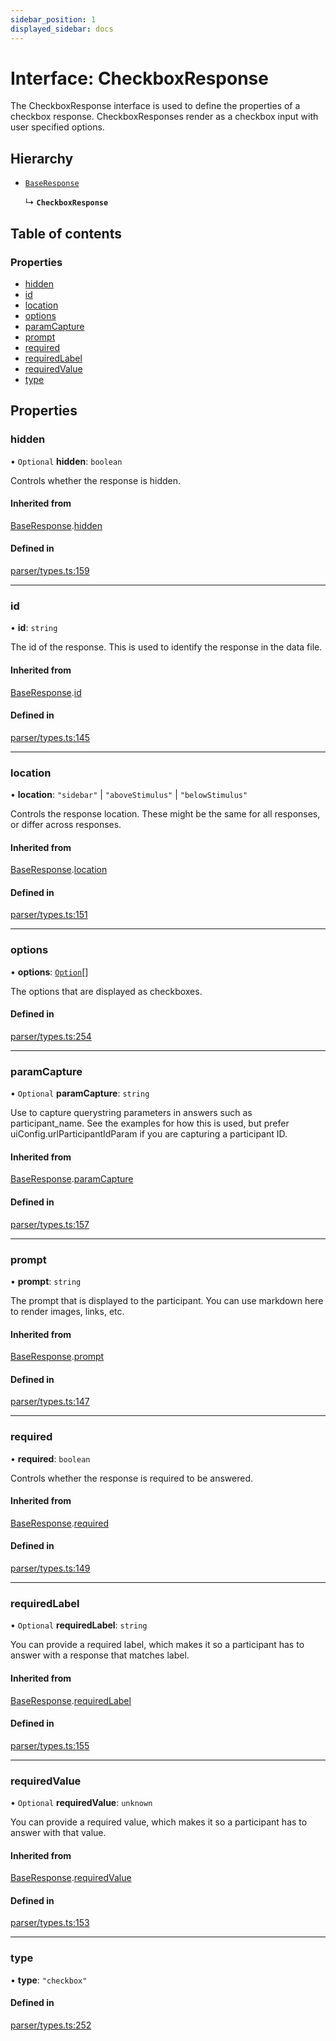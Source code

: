 ```yaml
---
sidebar_position: 1
displayed_sidebar: docs
---
```


# Interface: CheckboxResponse

The CheckboxResponse interface is used to define the properties of a checkbox response.
CheckboxResponses render as a checkbox input with user specified options.

## Hierarchy

- [`BaseResponse`](BaseResponse.md)

  ↳ **`CheckboxResponse`**

## Table of contents

### Properties

- [hidden](CheckboxResponse.md#hidden)
- [id](CheckboxResponse.md#id)
- [location](CheckboxResponse.md#location)
- [options](CheckboxResponse.md#options)
- [paramCapture](CheckboxResponse.md#paramcapture)
- [prompt](CheckboxResponse.md#prompt)
- [required](CheckboxResponse.md#required)
- [requiredLabel](CheckboxResponse.md#requiredlabel)
- [requiredValue](CheckboxResponse.md#requiredvalue)
- [type](CheckboxResponse.md#type)

## Properties

### hidden

• `Optional` **hidden**: `boolean`

Controls whether the response is hidden.

#### Inherited from

[BaseResponse](BaseResponse.md).[hidden](BaseResponse.md#hidden)

#### Defined in

[parser/types.ts:159](https://github.com/revisit-studies/study/blob/bdd28e8/src/parser/types.ts#L159)

___

### id

• **id**: `string`

The id of the response. This is used to identify the response in the data file.

#### Inherited from

[BaseResponse](BaseResponse.md).[id](BaseResponse.md#id)

#### Defined in

[parser/types.ts:145](https://github.com/revisit-studies/study/blob/bdd28e8/src/parser/types.ts#L145)

___

### location

• **location**: ``"sidebar"`` \| ``"aboveStimulus"`` \| ``"belowStimulus"``

Controls the response location. These might be the same for all responses, or differ across responses.

#### Inherited from

[BaseResponse](BaseResponse.md).[location](BaseResponse.md#location)

#### Defined in

[parser/types.ts:151](https://github.com/revisit-studies/study/blob/bdd28e8/src/parser/types.ts#L151)

___

### options

• **options**: [`Option`](Option.md)[]

The options that are displayed as checkboxes.

#### Defined in

[parser/types.ts:254](https://github.com/revisit-studies/study/blob/bdd28e8/src/parser/types.ts#L254)

___

### paramCapture

• `Optional` **paramCapture**: `string`

Use to capture querystring parameters in answers such as participant_name. See the examples for how this is used, but prefer uiConfig.urlParticipantIdParam if you are capturing a participant ID.

#### Inherited from

[BaseResponse](BaseResponse.md).[paramCapture](BaseResponse.md#paramcapture)

#### Defined in

[parser/types.ts:157](https://github.com/revisit-studies/study/blob/bdd28e8/src/parser/types.ts#L157)

___

### prompt

• **prompt**: `string`

The prompt that is displayed to the participant. You can use markdown here to render images, links, etc.

#### Inherited from

[BaseResponse](BaseResponse.md).[prompt](BaseResponse.md#prompt)

#### Defined in

[parser/types.ts:147](https://github.com/revisit-studies/study/blob/bdd28e8/src/parser/types.ts#L147)

___

### required

• **required**: `boolean`

Controls whether the response is required to be answered.

#### Inherited from

[BaseResponse](BaseResponse.md).[required](BaseResponse.md#required)

#### Defined in

[parser/types.ts:149](https://github.com/revisit-studies/study/blob/bdd28e8/src/parser/types.ts#L149)

___

### requiredLabel

• `Optional` **requiredLabel**: `string`

You can provide a required label, which makes it so a participant has to answer with a response that matches label.

#### Inherited from

[BaseResponse](BaseResponse.md).[requiredLabel](BaseResponse.md#requiredlabel)

#### Defined in

[parser/types.ts:155](https://github.com/revisit-studies/study/blob/bdd28e8/src/parser/types.ts#L155)

___

### requiredValue

• `Optional` **requiredValue**: `unknown`

You can provide a required value, which makes it so a participant has to answer with that value.

#### Inherited from

[BaseResponse](BaseResponse.md).[requiredValue](BaseResponse.md#requiredvalue)

#### Defined in

[parser/types.ts:153](https://github.com/revisit-studies/study/blob/bdd28e8/src/parser/types.ts#L153)

___

### type

• **type**: ``"checkbox"``

#### Defined in

[parser/types.ts:252](https://github.com/revisit-studies/study/blob/bdd28e8/src/parser/types.ts#L252)
